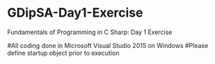 # GDipSA-Day1-Exercise
Fundamentals of Programming in C Sharp: Day 1 Exercise

#All coding done in Microsoft Visual Studio 2015 on Windows
#Please define startup object prior to execution
